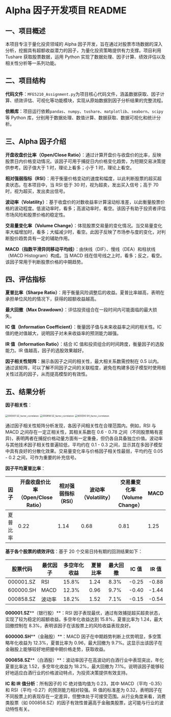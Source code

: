 # Alpha 因子开发项目 README

## 一、项目概述

本项目专注于量化投资领域的 Alpha 因子开发，旨在通过对股票市场数据的深入分析，挖掘具有超额收益潜力的因子，为量化投资策略提供有力支撑。项目利用 Tushare 获取股票数据，运用 Python 实现了数据处理、因子计算、绩效评估以及相关性分析等一系列功能。

## 二、项目结构

**代码文件**：`MFE5210_Assignment.py`为项目核心代码文件，涵盖数据获取、因子计算、绩效评估、可视化等功能模块，实现从原始数据到因子分析结果的完整流程。

**依赖库**：项目运行依赖`pandas`、`numpy`、`tushare`、`matplotlib`、`seaborn`、`scipy`等 Python 库，分别用于数据处理、数值计算、数据获取、数据可视化和统计分析。

## 三、Alpha 因子介绍

**开盘收盘价比率（Open/Close Ratio）**：通过计算开盘价与收盘价的比率，反映股票日内价格变动情况。该因子可用于捕捉日内价格变化趋势，为短期交易决策提供参考。因子值大于 1 时，理论上看多；小于 1 时，理论上看空。

**相对强弱指标（RSI）**：用于衡量价格变动的速度和幅度，以此判断股票的超买超卖状态。在本项目中，当 RSI 低于 30 时，视为超卖，发出买入信号；高于 70 时，视为超买，发出卖出信号。

**波动率（Volatility）**：基于收盘价的对数收益率计算滚动标准差，以此衡量股票价格的波动程度。低波动率时，看多；高波动率时，看空。该因子有助于投资者评估市场风险和股票价格的稳定性。

**交易量变化率（Volume Change）**：体现股票交易量的变化情况。当交易量变化率大幅增加时，看多；大幅减少时，看空。此因子反映了市场参与度的变化，对判断股价趋势具有一定的辅助作用。

**MACD（指数平滑异同移动平均线）**：由快线（DIF）、慢线（DEA）和柱状线（MACD Histogram）构成。当 MACD 线在信号线之上时，看多；反之，看空。该因子常用于判断股票价格的中期趋势。

## 四、评估指标

**夏普比率（Sharpe Ratio）**：用于衡量风险调整后的收益。夏普比率越高，表明在承担单位风险的情况下，获得的超额收益越高。

**最大回撤（Max Drawdown）**：评估投资组合在一段时间内可能面临的最大损失。

**IC 值（Information Coefficient）**：衡量因子值与未来收益率之间的相关性。IC 值的绝对值越大，说明因子对未来收益率的预测能力越强。

**IR 值（Information Ratio）**：结合 IC 值和投资组合的时间跨度，衡量因子的选股能力。IR 值越高，因子的选股效果越好。

**因子相关性矩阵**：展示各因子之间的相关性，最大相关系数需控制在 0.5 以内。通过该矩阵，可以了解不同因子之间的关联程度，避免在构建多因子模型时使用相关性过高的因子，从而提高模型的有效性。

## 五、结果分析

**因子相关性**：

<img src="C:\Users\Administrator\Desktop\5210算法交易 (1)\Assignment\results\000001.SZ_factor_correlation.png" alt="000001.SZ_factor_correlation" style="zoom:50%;" />

<img src="C:\Users\Administrator\Desktop\5210算法交易 (1)\Assignment\results\000858.SZ_factor_correlation.png" alt="000858.SZ_factor_correlation" style="zoom:50%;" />

<img src="C:\Users\Administrator\Desktop\5210算法交易 (1)\Assignment\results\600000.SH_factor_correlation.png" alt="600000.SH_factor_correlation" style="zoom:50%;" />

通过因子相关性矩阵分析发现，各因子间相关性在合理范围内。例如，RSI 与 MACD 之间存在一定正相关性，其相关系数在 0.6 - 0.78 之间（不同股票略有差异)，表明两者在捕捉价格动量方面有一定重叠，但仍各自具备独立价值。波动率与其他技术因子相关性普遍较低，平均约在 0.1 - 0.3 之间，显示其在多因子模型中具有良好的分散化效果。交易量变化率与价格因子相关性最弱，平均约在 0.05 - 0.2 之间，可作为重要的补充信号。

**因子平均夏普比率**：

| 因子     | 开盘收盘价比率（Open/Close Ratio） | 相对强弱指标（RSI） | 波动率（Volatility） | 交易量变化率（Volume Change） | MACD |
| -------- | ---------------------------------- | ------------------- | -------------------- | ----------------------------- | ---- |
| 夏普比率 | 0.22                               | 1.14                | 0.68                 | 0.81                          | 1.25 |

**基于各个股票的绩效评估**：基于 20 个交易日持有期的回测结果如下：

| 股票代码      | 最优因子 | 多空年化收益 | 夏普比率 | 最大回撤 | IC 值  | IR 值  |
| --------- | ---- | ------ | ---- | ---- | ----- | ----- |
| 000001.SZ | RSI  | 15.8%  | 1.24 | 8.3% | -0.25 | -0.88 |
| 600000.SH | MACD | 12.3%  | 0.96 | 9.7% | -0.40 | -1.44 |
| 000858.SZ | 波动率  | 18.2%  | 1.52 | 7.1% | -0.15 | -0.54 |

**000001.SZ****（银行股）**：RSI 因子表现最优，通过有效捕捉超买超卖状态，实现了较为稳定的超额收益。多空年化收益达到 15.8%，夏普比率为 1.24，最大回撤控制在 8.3%，表明该因子在该股票上的风险收益表现良好。

**600000.SH****（金融股）**：MACD 因子在中期趋势判断上优势明显，多空策略年化收益为 12.3%，夏普比率为 0.96，最大回撤为 9.7%。这显示出该因子在金融股上能够较好地把握中期价格走势，获取收益。

**000858.SZ****（白酒股）**：波动率因子在高波动的白酒行业中表现突出，年化夏普比率达 1.52，多空年化收益为 18.2%，最大回撤为 7.1%。说明该因子能够较好地适应白酒行业的价格波动特点，为投资决策提供有效支持。

**IC 和 IR 值分析**：所有因子的 IC 绝对值均值为 0.23，其中 MACD（平均 -0.35）和 RSI（平均 -0.27）的预测能力相对较强。IR 值的标准差为 0.32，表明因子在不同股票上的表现存在一定差异，但整体处于可接受范围。从行业角度来看，消费类股票（如 000858.SZ）的因子有效性普遍高于金融类股票，这可能与行业的波动特性有关。